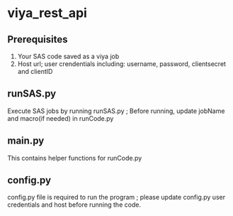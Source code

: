 # viya_rest_api

## Prerequisites
1. Your SAS code saved as a viya job
2. Host url; user crendentials including: username, password, clientsecret and clientID

## runSAS.py 
Execute SAS jobs by running runSAS.py ; 
Before running, update jobName and macro(if needed) in runCode.py 

## main.py
This contains helper functions for runCode.py

## config.py
config.py file is required to run the program ; please update config.py user credentials and host before running the code.
